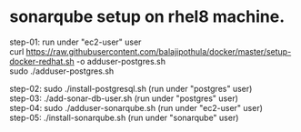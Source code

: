 # sonarqube setup on rhel8 machine.

step-01: run under "ec2-user" user  
curl https://raw.githubusercontent.com/balajipothula/docker/master/setup-docker-redhat.sh -o adduser-postgres.sh  
sudo ./adduser-postgres.sh  

step-02: sudo ./install-postgresql.sh (run under "postgres"  user)   
step-03: ./add-sonar-db-user.sh       (run under "postgres"  user)  
step-04: sudo ./adduser-sonarqube.sh  (run under "ec2-user"  user)    
step-05: ./install-sonarqube.sh       (run under "sonarqube" user)  
